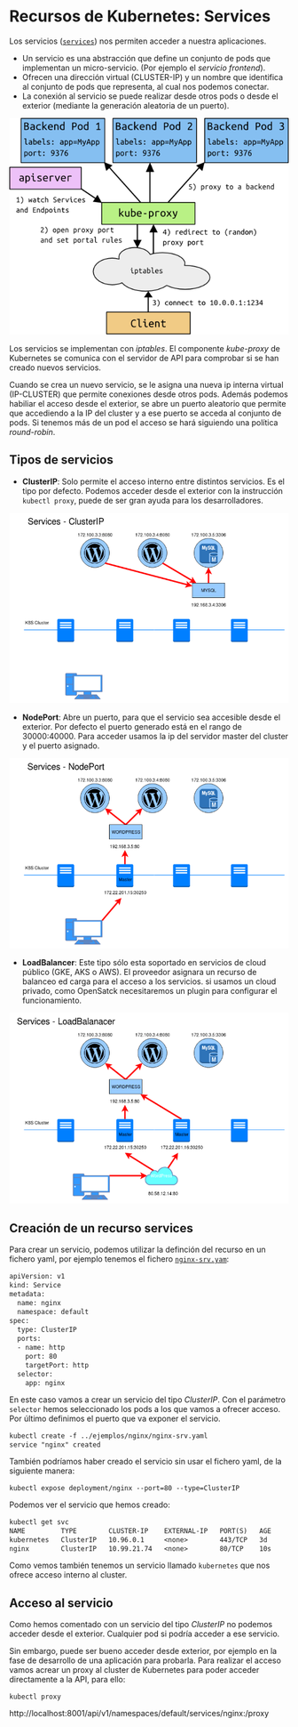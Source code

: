 # Recursos de Kubernetes: Services

Los servicios ([`services`](https://kubernetes.io/docs/concepts/services-networking/service/)) nos permiten acceder a nuestra aplicaciones.

* Un servicio es una abstracción que define un conjunto de pods que implementan un micro-servicio. (Por ejemplo el *servicio frontend*).
* Ofrecen una dirección virtual (CLUSTER-IP) y un nombre que identifica al conjunto de pods que representa, al cual nos podemos conectar.
* La conexión al servicio se puede realizar desde otros pods o desde el exterior (mediante la generación aleatoria de un puerto).

![services](img/services.png)

Los servicios se implementan con *iptables*. El componente *kube-proxy* de Kubernetes se comunica con el servidor de API para comprobar si se han creado nuevos servicios. 

Cuando se crea un nuevo servicio, se le asigna una nueva ip interna virtual (IP-CLUSTER) que permite conexiones desde otros pods. Además podemos habiliar el acceso desde el exterior, se abre un puerto aleatorio que permite que accediendo a la IP del cluster y a ese puerto se acceda al conjunto de pods. Si tenemos más de un pod el acceso se hará siguiendo una política *round-robin*.

## Tipos de servicios

* **ClusterIP**: Solo permite el acceso interno entre distintos servicios. Es el tipo por defecto. Podemos acceder desde el exterior con la instrucción `kubectl proxy`, puede de ser gran ayuda para los desarrolladores.

![service](img/clusterip.png)

* **NodePort**: Abre un puerto, para que el servicio sea accesible desde el exterior. Por defecto el puerto generado está en el rango de 30000:40000. Para acceder usamos la ip del servidor master del cluster y el puerto asignado.

![service](img/nodeport.png)

* **LoadBalancer**: Este tipo sólo esta soportado en servicios de cloud público (GKE, AKS o AWS). El proveedor asignara un recurso de balanceo ed carga para el acceso a los servicios. si usamos un cloud privado, como OpenSatck necesitaremos un plugin para configurar el funcionamiento.

![service](img/loadbalancer.png)

## Creación de un recurso services

Para crear un servicio, podemos utilizar la definción del recurso en un fichero yaml, por ejemplo tenemos el fichero [`nginx-srv.yam`](../ejemplos/nginx/nginx-srv.yaml):

    apiVersion: v1
    kind: Service
    metadata:
      name: nginx
      namespace: default
    spec:
      type: ClusterIP
      ports:
      - name: http
        port: 80
        targetPort: http
      selector:
        app: nginx

En este caso vamos a crear un servicio del tipo *ClusterIP*. Con el parámetro `selector` hemos seleccionado los pods a los que vamos a ofrecer acceso. Por último definimos el puerto que va exponer el servicio.

    kubectl create -f ../ejemplos/nginx/nginx-srv.yaml 
    service "nginx" created

También podríamos haber creado el servicio sin usar el fichero yaml, de la siguiente manera:

    kubectl expose deployment/nginx --port=80 --type=ClusterIP

Podemos ver el servicio que hemos creado:

    kubectl get svc
    NAME         TYPE        CLUSTER-IP    EXTERNAL-IP   PORT(S)   AGE
    kubernetes   ClusterIP   10.96.0.1     <none>        443/TCP   3d
    nginx        ClusterIP   10.99.21.74   <none>        80/TCP    10s

Como vemos también tenemos un servicio llamado `kubernetes` que nos ofrece acceso interno al cluster.

## Acceso al servicio

Como hemos comentado con un servicio del tipo *ClusterIP* no podemos acceder desde el exterior. Cualquier pod si podría acceder a ese servicio. 

Sin embargo, puede ser bueno acceder desde exterior, por ejemplo en la fase de desarrollo de una aplicación para probarla. Para realizar el acceso vamos acrear un proxy al cluster de Kubernetes para poder acceder directamente a la API, para ello:

    kubectl proxy

http://localhost:8001/api/v1/namespaces/default/services/nginx:/proxy